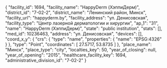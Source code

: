 {
    "facility_id": 1694,
    "facility_name": "HappyDerm (ХэппиДерм)",
    "district_id": "7-02-2",
    "district_name": "Ленинский район, Минск",
    "facility_url": "happyderm.by",
    "facility_address": "ул. Денисовская",
    "facility_type": "Центр лазерной дерматологии и хирургии",
    "ap_1": "31",
    "name": "HappyDerm (ХэппиДерм)",
    "state": "public institution",
    "stats": [],
    "med_id": 10236463,
    "address": "ул. Денисовская",
    "devices": [],
    "coord_x_y": {
        "crs": {
            "type": "name",
            "properties": {
                "name": "EPSG:4326"
            }
        },
        "type": "Point",
        "coordinates": [
            27.5717,
            53.8735
        ]
    },
    "place_name": "Минск",
    "place_type": "city",
    "localties_key": 50,
    "year_of_closing": null,
    "year_of_opening": "2015",
    "healthcare_facility_key": 1694,
    "administrative_division_id": "7-02-2"
}
